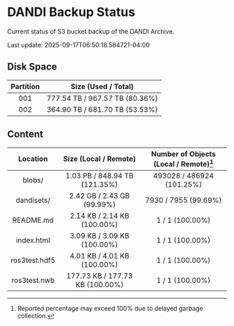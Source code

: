 # DANDI Backup Status

Current status of S3 bucket backup of the DANDI Archive.

Last update: 2025-09-17T06:50:18.584721-04:00

## Disk Space

| Partition | Size (Used / Total)            |
| :---: | :----------------------------: |
| 001   | 777.54 TB / 967.57 TB (80.36%) |
| 002   | 364.90 TB / 681.70 TB (53.53%) |



## Content

| Location             | Size (Local / Remote)                    | Number of Objects (Local / Remote)[^1]   |
| :------------------: | :--------------------------------------: | :--------------------------------------: |
| blobs/               | 1.03 PB / 848.94 TB (121.35%)            | 493028 / 486924 (101.25%)                |
| dandisets/           | 2.42 GB / 2.43 GB (99.99%)               | 7930 / 7955 (99.69%)                     |
| README.md            | 2.14 KB / 2.14 KB (100.00%)              | 1 / 1 (100.00%)                          |
| index.html           | 3.09 KB / 3.09 KB (100.00%)              | 1 / 1 (100.00%)                          |
| ros3test.hdf5        | 4.01 KB / 4.01 KB (100.00%)              | 1 / 1 (100.00%)                          |
| ros3test.nwb         | 177.73 KB / 177.73 KB (100.00%)          | 1 / 1 (100.00%)                          |

[^1]: Reported percentage may exceed 100% due to delayed garbage collection.
